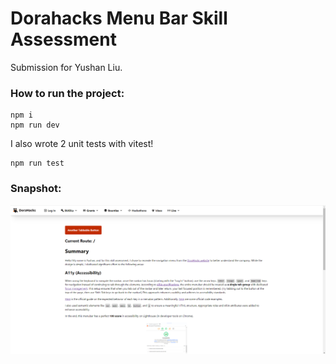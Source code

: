# Dorahacks Menu Bar Skill Assessment

Submission for Yushan Liu.

### How to run the project:

```
npm i
npm run dev
```

I also wrote 2 unit tests with vitest!
```
npm run test
```

### Snapshot:
![Snapshot](./public/Snapshot.png)

